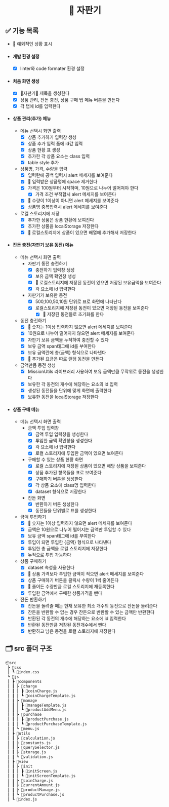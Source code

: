 <h1 align="middle">🥤 자판기</h1>

## ✅ 기능 목록

- 🚨 예외적인 상황 표시

- #### 개발 환경 설정

  - [x] linter와 code formater 환경 설정

- #### 처음 화면 생성

  - [x] 🥤자판기🥤 제목을 생성한다
  - [x] 상품 관리, 잔돈 충전, 상품 구매 탭 메뉴 버튼을 만든다
  - [x] 각 탭에 id를 입력한다

- #### 상품 관리(추가) 메뉴

  - 메뉴 선택시 화면 출력
    - [x] 상품 추가하기 입력창 생성
    - [x] 상품 추가 입력 폼에 id값 입력
    - [x] 상품 현황 표 생성
    - [x] 추가한 각 상품 요소는 class 입력
    - [x] table style 추가
  - 상품명, 가격, 수량을 입력
    - [x] 입력란에 공백 입력시 alert 메세지를 보여준다
    - [x] 🚨 입력받은 상품명에 space 제거한다
    - [x] 가격은 100원부터 시작하며, 10원으로 나누어 떨어져야 한다
      - [x] 가격 조건 부적합시 alert 메세지를 보여준다
    - [x] 🚨 수량이 1이상이 아니면 alert 메세지를 보여준다
    - [x] 상품명 중복입력시 alert 메세지를 보여준다
  - 로컬 스토리지에 저장
    - [x] 추가한 상품은 상품 현황에 보여진다
    - [x] 추가한 상품을 localStorage 저장한다
    - [x] 🚨 로컬스토리지에 상품이 있으면 배열에 추가해서 저장한다

- #### 잔돈 충전(자판기 보유 동전) 메뉴

  - 메뉴 선택시 화면 출력
    - 자판기 동전 충전하기
      - [x] 충전하기 입력창 생성
      - [x] 보유 금액 확인창 생성
      - [x] 🚨 로컬스토리지에 저장된 동전이 있으면 저장된 보유금액을 보여준다
      - [x] 각 요소에 id 입력한다
    - 자판기가 보유한 동전
      - [x] 500,100,50,10원 단위로 표로 화면에 나타난다
      - [x] 로컬스토리지에 저장된 동전이 있으면 저장된 동전을 보여준다
        - [x] 🚨 저장된 동전들로 초기화를 한다
  - 동전 충전하기
    - [x] 🚨 숫자는 1이상 입력하지 않으면 alert 메세지를 보여준다
    - [x] 10원으로 나누어 떨어지지 않으면 alert 메세지를 보여준다
    - [x] 자판기 보유 금액을 누적하여 충전할 수 있다
    - [x] 보유 금액 span태그에 id를 부여한다
    - [x] 보유 금액란에 총{금액} 형식으로 나타낸다
    - [x] 🚨 추가된 요금은 따로 랜덤 동전을 만든다
  - 금액만큼 동전 생성
    - [x] MissionUtils 라이브러리 사용하여 보유 금액만큼 무작위로 동전을 생성한다
    - [x] 보유한 각 동전의 개수에 해당하는 요소의 id 입력
    - [x] 생성된 동전들을 단위에 맞게 화면에 출력한다
    - [x] 보유한 동전을 localStorage 저장한다

- #### 상품 구매 메뉴

  - 메뉴 선택시 화면 출력
    - 금액 투입 입력창
      - [x] 금액 투입 입력창을 생성한다
      - [x] 투입한 금액 확인창을 생성한다
      - [x] 각 요소에 id 입력한다
      - [x] 로컬 스토리지에 투입한 금액이 있으면 보여준다
    - 구매할 수 있는 상품 현황 화면
      - [x] 로컬 스토리지에 저장된 상품이 있으면 해당 상품을 보여준다
      - [x] 상품 추가된 항목들을 표로 보여준다
      - [x] 구매하기 버튼을 생성한다
      - [x] 각 상품 요소에 class명 입력한다
      - [x] dataset 형식으로 저장한다
    - 잔돈 화면
      - [x] 반환하기 버튼 생성한다
      - [x] 동전들을 단위별로 표를 생성한다
  - 금액 투입하기
    - [x] 🚨 숫자는 1이상 입력하지 않으면 alert 메세지를 보여준다
    - [x] 금액은 10원으로 나누어 떨어지는 금액만 투입할 수 있다
    - [x] 보유 금액 span태그에 id를 부여한다
    - [x] 투입이 되면 투입한 {금액} 형식으로 나타낸다
    - [x] 투입한 총 금액을 로컬 스토리지에 저장한다
    - [x] 누적으로 투입 가능하다
  - 상품 구매하기
    - [x] dataset 속성을 사용한다
    - [x] 🚨 상품 가격보다 투입한 금액이 적으면 alert 메세지를 보여준다
    - [x] 상품 구매하기 버튼을 클릭시 수량이 1씩 줄어든다
    - [x] 🚨 줄어든 수량만큼 로컬 스토리지에 재등록한다
    - [x] 투입한 금액에서 구매한 상품가격을 뺀다
  - 잔돈 반환하기
    - [x] 잔돈을 돌려줄 때는 현재 보유한 최소 개수의 동전으로 잔돈을 돌려준다
    - [x] 잔돈을 반환할 수 없는 경우 잔돈으로 반환할 수 있는 금액만 반환한다
    - [x] 반환된 각 동전의 개수에 해당하는 요소에 id 입력한다
    - [x] 반환된 동전만큼 저장된 동전개수에서 뺀다
    - [x] 반환하고 남은 동전을 로컬 스토리지에 저장한다

## 🗂 src 폴더 구조

```bash
📦src
 ┣ 📂css
 ┃ ┗ 📜index.css
 ┗ 📂js
 ┃ ┣ 📂components
 ┃ ┃ ┣ 📂charge
 ┃ ┃ ┃ ┣ 📜coinCharge.js
 ┃ ┃ ┃ ┗ 📜coinChargeTemplate.js
 ┃ ┃ ┣ 📂manage
 ┃ ┃ ┃ ┣ 📜manageTemplate.js
 ┃ ┃ ┃ ┗ 📜productAddMenu.js
 ┃ ┃ ┣ 📂purchase
 ┃ ┃ ┃ ┣ 📜productPurchase.js
 ┃ ┃ ┃ ┗ 📜productPurchaseTemplate.js
 ┃ ┃ ┗ 📜menu.js
 ┃ ┣ 📂utils
 ┃ ┃ ┣ 📜calculation.js
 ┃ ┃ ┣ 📜constants.js
 ┃ ┃ ┣ 📜querySelector.js
 ┃ ┃ ┣ 📜storage.js
 ┃ ┃ ┗ 📜validation.js
 ┃ ┣ 📂view
 ┃ ┃ ┣ 📂init
 ┃ ┃ ┃ ┣ 📜initScreen.js
 ┃ ┃ ┃ ┗ 📜initScreenTemplate.js
 ┃ ┃ ┣ 📜coinCharge.js
 ┃ ┃ ┣ 📜currentAmount.js
 ┃ ┃ ┣ 📜productManage.js
 ┃ ┃ ┗ 📜productPurchase.js
 ┃ ┗ 📜index.js
```
